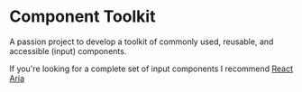 # Component Toolkit

A passion project to develop a toolkit of commonly used, reusable, and accessible (input) components.

If you're looking for a complete set of input components I recommend [React Aria](https://react-spectrum.adobe.com/react-aria/index.html)
